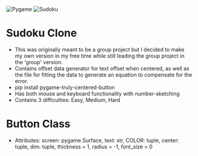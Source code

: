 ![Pygame](https://www.pygame.org/docs/_images/pygame_logo.png)
![Sudoku](https://static.vecteezy.com/system/resources/previews/009/201/962/original/sudoku-word-logo-design-free-vector.jpg)
# Sudoku Clone

- This was originally meant to be a group project but I decided to make my own version in my free time while still leading the group project in the 'group' version.
- Contains offset data generator for text offset when centered, as well as the file for fitting the data to generate an equation to compensate for the error.
- pip install pygame-truly-centered-button 
- Has both mouse and keyboard functionality with number-sketching
- Contains 3 difficulties: Easy, Medium, Hard

# Button Class

- Attributes: screen: pygame.Surface, text: str, COLOR: tuple, center: tuple, dim: tuple, thickness = 1, radius = -1, font_size = 0